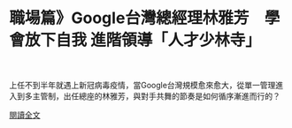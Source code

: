 # 職場篇》Google台灣總經理林雅芳　學會放下自我 進階領導「人才少林寺」

<!--more-->
<!--248-->
<br><br/>
上任不到半年就遇上新冠病毒疫情，當Google台灣規模愈來愈大，從單一管理進入到多主管制，出任總座的林雅芳，與對手共舞的節奏是如何循序漸進而行的？

[閱讀全文](https://www.businesstoday.com.tw/article/category/183034/post/202102080026/%E8%81%B7%E5%A0%B4%E7%AF%87%E3%80%8BGoogle%E5%8F%B0%E7%81%A3%E7%B8%BD%E7%B6%93%E7%90%86%E6%9E%97%E9%9B%85%E8%8A%B3%E3%80%80%E5%AD%B8%E6%9C%83%E6%94%BE%E4%B8%8B%E8%87%AA%E6%88%91%20%20%E9%80%B2%E9%9A%8E%E9%A0%98%E5%B0%8E%E3%80%8C%E4%BA%BA%E6%89%8D%E5%B0%91%E6%9E%97%E5%AF%BA%E3%80%8D)

